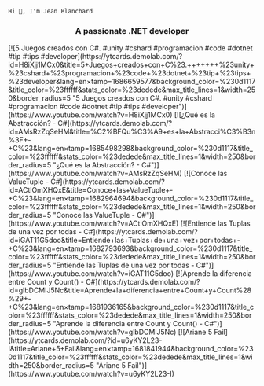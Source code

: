     Hi 👋, I'm Jean Blanchard
<h3 align="center">A passionate .NET developer</h3>
<!-- BEGIN YOUTUBE-CARDS -->
[![5 Juegos creados con C#.       #unity #cshard #programacion #code #dotnet #tip #tips #developer](https://ytcards.demolab.com/?id=H8iXjj1MCx0&title=5+Juegos+creados+con+C%23.+++++++%23unity+%23cshard+%23programacion+%23code+%23dotnet+%23tip+%23tips+%23developer&lang=en&timestamp=1686659577&background_color=%230d1117&title_color=%23ffffff&stats_color=%23dedede&max_title_lines=1&width=250&border_radius=5 "5 Juegos creados con C#.       #unity #cshard #programacion #code #dotnet #tip #tips #developer")](https://www.youtube.com/watch?v=H8iXjj1MCx0)
[![¿Qué es la Abstracción? - C#](https://ytcards.demolab.com/?id=AMsRzZqSeHM&title=%C2%BFQu%C3%A9+es+la+Abstracci%C3%B3n%3F+-+C%23&lang=en&timestamp=1685498298&background_color=%230d1117&title_color=%23ffffff&stats_color=%23dedede&max_title_lines=1&width=250&border_radius=5 "¿Qué es la Abstracción? - C#")](https://www.youtube.com/watch?v=AMsRzZqSeHM)
[![Conoce las ValueTuple - C#](https://ytcards.demolab.com/?id=ACtlOmXHQxE&title=Conoce+las+ValueTuple+-+C%23&lang=en&timestamp=1682964694&background_color=%230d1117&title_color=%23ffffff&stats_color=%23dedede&max_title_lines=1&width=250&border_radius=5 "Conoce las ValueTuple - C#")](https://www.youtube.com/watch?v=ACtlOmXHQxE)
[![Entiende las Tuplas de una vez por todas - C#](https://ytcards.demolab.com/?id=iGAT11G5doo&title=Entiende+las+Tuplas+de+una+vez+por+todas+-+C%23&lang=en&timestamp=1682793693&background_color=%230d1117&title_color=%23ffffff&stats_color=%23dedede&max_title_lines=1&width=250&border_radius=5 "Entiende las Tuplas de una vez por todas - C#")](https://www.youtube.com/watch?v=iGAT11G5doo)
[![Aprende la diferencia entre Count y Count() - C#](https://ytcards.demolab.com/?id=glbDCMlJ5Nc&title=Aprende+la+diferencia+entre+Count+y+Count%28%29+-+C%23&lang=en&timestamp=1681936165&background_color=%230d1117&title_color=%23ffffff&stats_color=%23dedede&max_title_lines=1&width=250&border_radius=5 "Aprende la diferencia entre Count y Count() - C#")](https://www.youtube.com/watch?v=glbDCMlJ5Nc)
[![Ariane 5 Fail](https://ytcards.demolab.com/?id=u6yKY2L23-I&title=Ariane+5+Fail&lang=en&timestamp=1681841944&background_color=%230d1117&title_color=%23ffffff&stats_color=%23dedede&max_title_lines=1&width=250&border_radius=5 "Ariane 5 Fail")](https://www.youtube.com/watch?v=u6yKY2L23-I)
<!-- END YOUTUBE-CARDS -->
